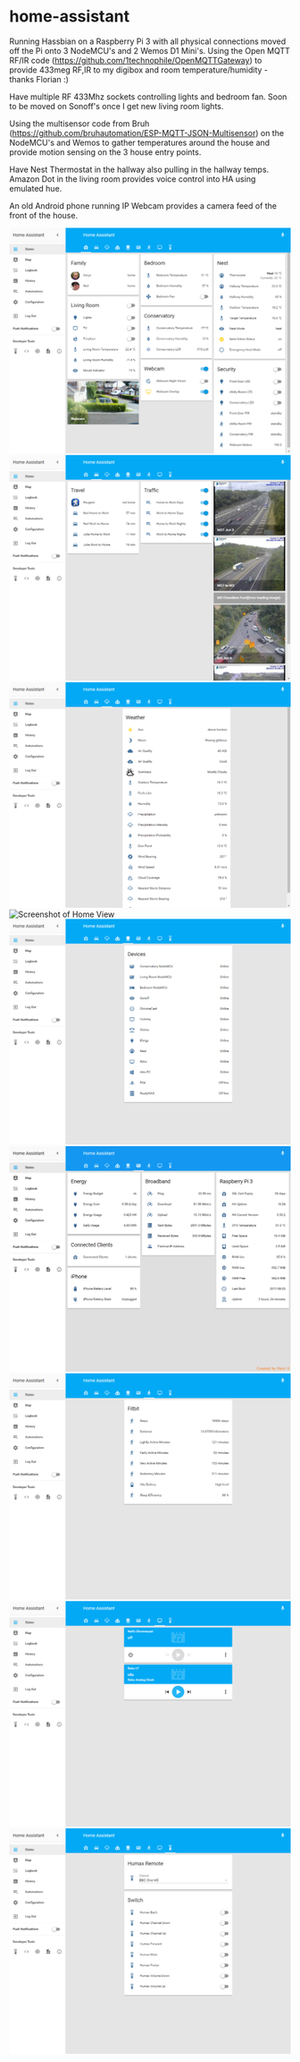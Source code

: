 # home-assistant
Running Hassbian on a Raspberry Pi 3 with all physical connections moved off the Pi onto 3 NodeMCU's and 2 Wemos D1 Mini's. Using the Open MQTT RF/IR code (https://github.com/1technophile/OpenMQTTGateway) to provide 433meg RF,IR to my digibox and room temperature/humidity - thanks Florian :)

Have multiple RF 433Mhz sockets controlling lights and bedroom fan. Soon to be moved on Sonoff's once I get new living room lights.

Using the multisensor code from Bruh (https://github.com/bruhautomation/ESP-MQTT-JSON-Multisensor) on the NodeMCU's and Wemos to gather temperatures around the house and provide motion sensing on the 3 house entry points. 

Have Nest Thermostat in the hallway also pulling in the hallway temps. Amazon Dot in the living room provides voice control into HA using emulated hue.

An old Android phone running IP Webcam provides a camera feed of the front of the house.


![Screenshot of Home View](https://raw.githubusercontent.com/BertrumUK/home-assistant/master2/Screenshots/main%20page.png)
![Screenshot of Home View](https://raw.githubusercontent.com/BertrumUK/home-assistant/master2/Screenshots/travel.png)
![Screenshot of Home View](https://raw.githubusercontent.com/BertrumUK/home-assistant/master2/Screenshots/weather.png)
![Screenshot of Home View](home-assistant/Screenshots/automations.png)
![Screenshot of Home View](https://raw.githubusercontent.com/BertrumUK/home-assistant/master2/Screenshots/network.png)
![Screenshot of Home View](https://raw.githubusercontent.com/BertrumUK/home-assistant/master2/Screenshots/devices.png)
![Screenshot of Home View](https://raw.githubusercontent.com/BertrumUK/home-assistant/master2/Screenshots/fitbit.png)
![Screenshot of Home View](https://raw.githubusercontent.com/BertrumUK/home-assistant/master2/Screenshots/media%20devices.png)
![Screenshot of Home View](https://raw.githubusercontent.com/BertrumUK/home-assistant/master2/Screenshots/tv%20remote.png)
